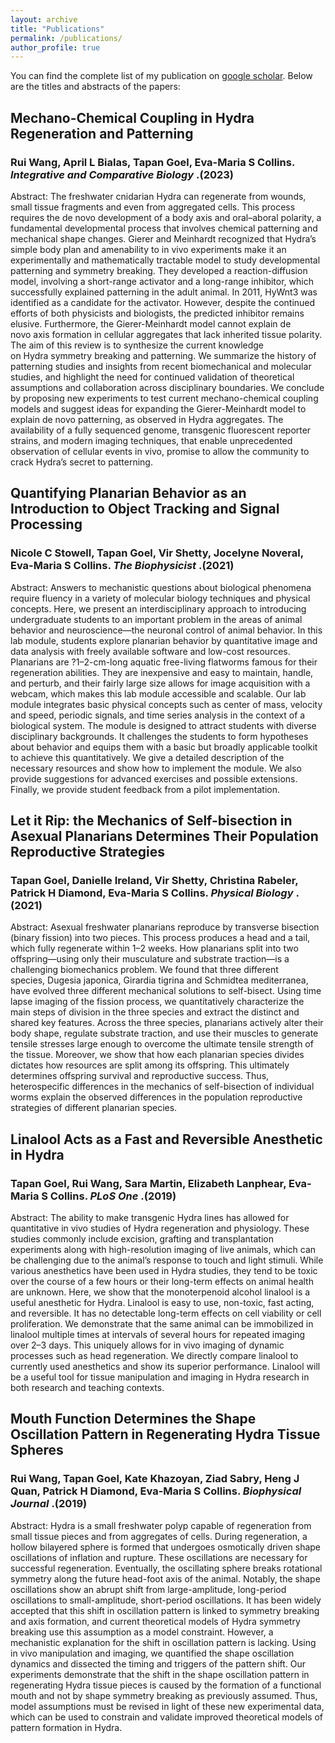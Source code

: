 ```yaml
---
layout: archive
title: "Publications"
permalink: /publications/
author_profile: true
---
```


You can find the complete list of my publication on [google scholar](https://scholar.google.com/citations?user=563V9eQAAAAJ&hl=en&oi=ao).
Below are the titles and abstracts of the papers:

## Mechano-Chemical Coupling in Hydra Regeneration and Patterning 
### Rui Wang, April L Bialas, Tapan Goel, Eva-Maria S Collins. _Integrative and Comparative Biology_ .(2023)
Abstract:
The freshwater cnidarian Hydra can regenerate from wounds, small tissue fragments and even from aggregated cells. This process requires the de novo development of a body axis and oral–aboral polarity, a fundamental developmental process that involves chemical patterning and mechanical shape changes. Gierer and Meinhardt recognized that Hydra’s simple body plan and amenability to in vivo experiments make it an experimentally and mathematically tractable model to study developmental patterning and symmetry breaking. They developed a reaction-diffusion model, involving a short-range activator and a long-range inhibitor, which successfully explained patterning in the adult animal. In 2011, HyWnt3 was identified as a candidate for the activator. However, despite the continued efforts of both physicists and biologists, the predicted inhibitor remains elusive. Furthermore, the Gierer-Meinhardt model cannot explain de novo axis formation in cellular aggregates that lack inherited tissue polarity. The aim of this review is to synthesize the current knowledge on Hydra symmetry breaking and patterning. We summarize the history of patterning studies and insights from recent biomechanical and molecular studies, and highlight the need for continued validation of theoretical assumptions and collaboration across disciplinary boundaries. We conclude by proposing new experiments to test current mechano-chemical coupling models and suggest ideas for expanding the Gierer-Meinhardt model to explain de novo patterning, as observed in Hydra aggregates. The availability of a fully sequenced genome, transgenic fluorescent reporter strains, and modern imaging techniques, that enable unprecedented observation of cellular events in vivo, promise to allow the community to crack Hydra’s secret to patterning.


## Quantifying Planarian Behavior as an Introduction to Object Tracking and Signal Processing
### Nicole C Stowell, Tapan Goel, Vir Shetty, Jocelyne Noveral, Eva-Maria S Collins. _The Biophysicist_ .(2021)
Abstract:
Answers to mechanistic questions about biological phenomena require fluency in a variety of molecular biology techniques and physical concepts. Here, we present an interdisciplinary approach to introducing undergraduate students to an important problem in the areas of animal behavior and neuroscience—the neuronal control of animal behavior. In this lab module, students explore planarian behavior by quantitative image and data analysis with freely available software and low-cost resources. Planarians are ?1–2-cm-long aquatic free-living flatworms famous for their regeneration abilities. They are inexpensive and easy to maintain, handle, and perturb, and their fairly large size allows for image acquisition with a webcam, which makes this lab module accessible and scalable. Our lab module integrates basic physical concepts such as center of mass, velocity and speed, periodic signals, and time series analysis in the context of a biological system. The module is designed to attract students with diverse disciplinary backgrounds. It challenges the students to form hypotheses about behavior and equips them with a basic but broadly applicable toolkit to achieve this quantitatively. We give a detailed description of the necessary resources and show how to implement the module. We also provide suggestions for advanced exercises and possible extensions. Finally, we provide student feedback from a pilot implementation.


## Let it Rip: the Mechanics of Self-bisection in Asexual Planarians Determines Their Population Reproductive Strategies
### Tapan Goel, Danielle Ireland, Vir Shetty, Christina Rabeler, Patrick H Diamond, Eva-Maria S Collins. _Physical Biology_ .(2021)
Abstract:
Asexual freshwater planarians reproduce by transverse bisection (binary fission) into two pieces. This process produces a head and a tail, which fully regenerate within 1–2 weeks. How planarians split into two offspring—using only their musculature and substrate traction—is a challenging biomechanics problem. We found that three different species, Dugesia japonica, Girardia tigrina and Schmidtea mediterranea, have evolved three different mechanical solutions to self-bisect. Using time lapse imaging of the fission process, we quantitatively characterize the main steps of division in the three species and extract the distinct and shared key features. Across the three species, planarians actively alter their body shape, regulate substrate traction, and use their muscles to generate tensile stresses large enough to overcome the ultimate tensile strength of the tissue. Moreover, we show that how each planarian species divides dictates how resources are split among its offspring. This ultimately determines offspring survival and reproductive success. Thus, heterospecific differences in the mechanics of self-bisection of individual worms explain the observed differences in the population reproductive strategies of different planarian species.


## Linalool Acts as a Fast and Reversible Anesthetic in Hydra
### Tapan Goel, Rui Wang, Sara Martin, Elizabeth Lanphear, Eva-Maria S Collins. _PLoS One_ .(2019)
Abstract:
The ability to make transgenic Hydra lines has allowed for quantitative in vivo studies of Hydra regeneration and physiology. These studies commonly include excision, grafting and transplantation experiments along with high-resolution imaging of live animals, which can be challenging due to the animal’s response to touch and light stimuli. While various anesthetics have been used in Hydra studies, they tend to be toxic over the course of a few hours or their long-term effects on animal health are unknown. Here, we show that the monoterpenoid alcohol linalool is a useful anesthetic for Hydra. Linalool is easy to use, non-toxic, fast acting, and reversible. It has no detectable long-term effects on cell viability or cell proliferation. We demonstrate that the same animal can be immobilized in linalool multiple times at intervals of several hours for repeated imaging over 2–3 days. This uniquely allows for in vivo imaging of dynamic processes such as head regeneration. We directly compare linalool to currently used anesthetics and show its superior performance. Linalool will be a useful tool for tissue manipulation and imaging in Hydra research in both research and teaching contexts.

## Mouth Function Determines the Shape Oscillation Pattern in Regenerating Hydra Tissue Spheres
### Rui Wang, Tapan Goel, Kate Khazoyan, Ziad Sabry, Heng J Quan, Patrick H Diamond, Eva-Maria S Collins. _Biophysical Journal_ .(2019)

Abstract:
Hydra is a small freshwater polyp capable of regeneration from small tissue pieces and from aggregates of cells. During regeneration, a hollow bilayered sphere is formed that undergoes osmotically driven shape oscillations of inflation and rupture. These oscillations are necessary for successful regeneration. Eventually, the oscillating sphere breaks rotational symmetry along the future head-foot axis of the animal. Notably, the shape oscillations show an abrupt shift from large-amplitude, long-period oscillations to small-amplitude, short-period oscillations. It has been widely accepted that this shift in oscillation pattern is linked to symmetry breaking and axis formation, and current theoretical models of Hydra symmetry breaking use this assumption as a model constraint. However, a mechanistic explanation for the shift in oscillation pattern is lacking. Using in vivo manipulation and imaging, we quantified the shape oscillation dynamics and dissected the timing and triggers of the pattern shift. Our experiments demonstrate that the shift in the shape oscillation pattern in regenerating Hydra tissue pieces is caused by the formation of a functional mouth and not by shape symmetry breaking as previously assumed. Thus, model assumptions must be revised in light of these new experimental data, which can be used to constrain and validate improved theoretical models of pattern formation in Hydra.






